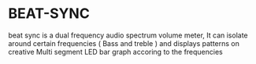 # BEAT-SYNC
beat sync is a dual frequency audio spectrum volume meter, It can isolate around certain frequencies ( Bass and treble ) and displays patterns on creative Multi segment LED bar graph accoring to the frequencies
